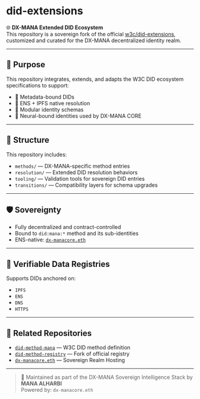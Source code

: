 # did-extensions

🌐 **DX-MANA Extended DID Ecosystem**  
This repository is a sovereign fork of the official [w3c/did-extensions](https://github.com/w3c/did-extensions), customized and curated for the DX-MANA decentralized identity realm.

---

## 🧠 Purpose

This repository integrates, extends, and adapts the W3C DID ecosystem specifications to support:

- 🧬 Metadata-bound DIDs  
- 📡 ENS + IPFS native resolution  
- 🧩 Modular identity schemas  
- 🧠 Neural-bound identities used by DX-MANA CORE

---

## 📁 Structure

This repository includes:

- `methods/` — DX-MANA-specific method entries  
- `resolution/` — Extended DID resolution behaviors  
- `tooling/` — Validation tools for sovereign DID entries  
- `transitions/` — Compatibility layers for schema upgrades

---

## 🛡️ Sovereignty

- Fully decentralized and contract-controlled  
- Bound to `did:mana:*` method and its sub-identities  
- ENS-native: [`dx-manacore.eth`](https://dx-manacore.eth.link)

---

## 📡 Verifiable Data Registries

Supports DIDs anchored on:

- `IPFS`  
- `ENS`  
- `DNS`  
- `HTTPS`

---

## 🔗 Related Repositories

- [`did-method-mana`](https://github.com/dx-manacore/did-method-mana) — W3C DID method definition  
- [`did-method-registry`](https://github.com/dx-manacore/did-method-registry) — Fork of official registry  
- [`dx-manacore.eth`](https://dx-manacore.eth.link) — Sovereign Realm Hosting

---

> 🧬 Maintained as part of the DX-MANA Sovereign Intelligence Stack by **MANA ALHARBI**  
> Powered by: `dx-manacore.eth`
